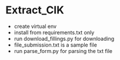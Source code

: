 # Extract_CIK

- create virtual env
- install from requirements.txt only
- run download_fillings.py for downloading
- file_submission.txt is a sample file
- run parse_form.py for parsing the txt file
